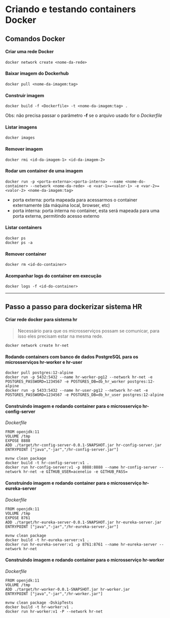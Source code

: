 # Criando e testando containers Docker

## Comandos Docker
#### Criar uma rede Docker
```
docker network create <nome-da-rede>
```
#### Baixar imagem do Dockerhub
```
docker pull <nome-da-imagem:tag>
```
#### Construir imagem
```
docker build -f <Dockerfile> -t <nome-da-imagem:tag> .
```
Obs: não precisa passar o parâmetro **-f** se o arquivo usado for o *Dockerfile* 
#### Listar imagens
```
docker images
```
#### Remover imagem
```
docker rmi <id-da-imagem-1> <id-da-imagem-2>
```
#### Rodar um container de uma imagem
```
docker run -p <porta-externa>:<porta-interna> --name <nome-do-container> --network <nome-da-rede> -e <var-1>=<valor-1> -e <var-2>=<valor-2> <nome-da-imagem:tag> 
```
- porta externa: porta mapeada para acessarmos o container externamente (da máquina local, browser, etc)
- porta interna: porta interna no container, esta será mapeada para uma porta externa, permitindo acesso externo
#### Listar containers
```
docker ps
docker ps -a
```
#### Remover container
```
docker rm <id-do-container>
```
#### Acompanhar logs do container em execução
```
docker logs -f <id-do-container>
```
------------------------------------------------

## Passo a passo para dockerizar sistema HR
#### Criar rede docker para sistema hr
> Necessário para que os microsserviços possam se comunicar, para isso eles precisam estar na mesma rede.
```
docker network create hr-net
```

#### Rodando containers com banco de dados PostgreSQL para os microsserviços hr-worker e hr-user
```
docker pull postgres:12-alpine
docker run -p 5432:5432 --name hr-worker-pg12 --network hr-net -e POSTGRES_PASSWORD=1234567 -e POSTGRES_DB=db_hr_worker postgres:12-alpine
docker run -p 5433:5432 --name hr-user-pg12 --network hr-net -e POSTGRES_PASSWORD=1234567 -e POSTGRES_DB=db_hr_user postgres:12-alpine
```


#### Construindo imagem e rodando container para o microsserviço hr-config-server
*Dockerfile*
```
FROM openjdk:11
VOLUME /tmp
EXPOSE 8888
ADD ./target/hr-config-server-0.0.1-SNAPSHOT.jar hr-config-server.jar
ENTRYPOINT ["java","-jar","/hr-config-server.jar"]
``` 
```
mvnw clean package
docker build -t hr-config-server:v1 .
docker run hr-config-server:v1 -p 8888:8888 --name hr-config-server --network hr-net -e GITHUB_USER=acenelio -e GITHUB_PASS=
```

#### Construindo imagem e rodando container para o microsserviço hr-eureka-server
*Dockerfile*
```
FROM openjdk:11
VOLUME /tmp
EXPOSE 8761
ADD ./target/hr-eureka-server-0.0.1-SNAPSHOT.jar hr-eureka-server.jar
ENTRYPOINT ["java","-jar","/hr-eureka-server.jar"]
``` 
```
mvnw clean package
docker build -t hr-eureka-server:v1 .
docker run hr-eureka-server:v1 -p 8761:8761 --name hr-eureka-server --network hr-net
```

#### Construindo imagem e rodando container para o microsserviço hr-worker
*Dockerfile*
```
FROM openjdk:11
VOLUME /tmp
ADD ./target/hr-worker-0.0.1-SNAPSHOT.jar hr-worker.jar
ENTRYPOINT ["java","-jar","/hr-worker.jar"]
``` 
```
mvnw clean package -DskipTests
docker build -t hr-worker:v1 .
docker run hr-worker:v1 -P --network hr-net
```